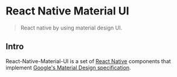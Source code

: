 # React Native Material UI

>React native by using material design UI.

## Intro

React-Native-Material-UI is a set of [React Native](http://facebook.github.io/react-native/) components that implement [Google's Material Design specification](https://www.google.com/design/spec/material-design/introduction.html).
